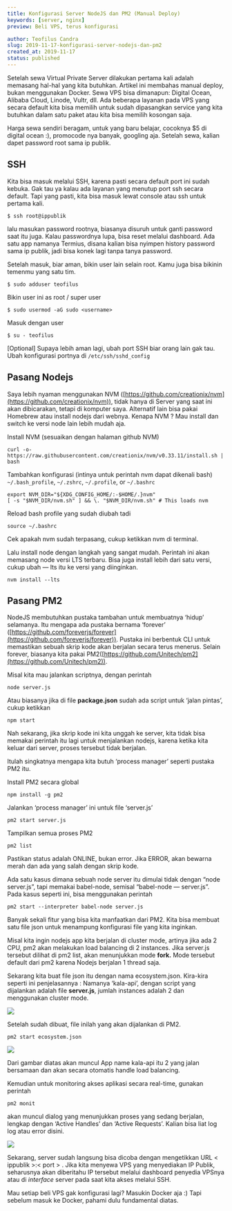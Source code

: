 ```yaml
---
title: Konfigurasi Server NodeJS dan PM2 (Manual Deploy)
keywords: [server, nginx]
preview: Beli VPS, terus konfigurasi

author: Teofilus Candra
slug: 2019-11-17-konfigurasi-server-nodejs-dan-pm2
created_at: 2019-11-17
status: published
---
```


Setelah sewa Virtual Private Server dilakukan pertama kali adalah memasang hal-hal yang kita butuhkan. Artikel ini membahas manual deploy, bukan menggunakan Docker. Sewa VPS bisa dimanapun: Digital Ocean, Alibaba Cloud, Linode, Vultr, dll. Ada beberapa layanan pada VPS yang secara default kita bisa memilih untuk sudah dipasangkan service yang kita butuhkan dalam satu paket atau kita bisa memilih kosongan saja.

Harga sewa sendiri beragam, untuk yang baru belajar, cocoknya $5 di digital ocean :), promocode nya banyak, googling aja. Setelah sewa, kalian dapet password root sama ip publik.

## SSH

Kita bisa masuk melalui SSH, karena pasti secara default port ini sudah kebuka. Gak tau ya kalau ada layanan yang menutup port ssh secara default. Tapi yang pasti, kita bisa masuk lewat console atau ssh untuk pertama kali.

`$ ssh root@ippublik`

lalu masukan password rootnya, biasanya disuruh untuk ganti password saat itu juga. Kalau passwordnya lupa, bisa reset melalui dashboard. Ada satu app namanya Termius, disana kalian bisa nyimpen history password sama ip publik, jadi bisa konek lagi tanpa tanya password.

Setelah masuk, biar aman, bikin user lain selain root. Kamu juga bisa bikinin temenmu yang satu tim.

` $ sudo adduser teofilus `

Bikin user ini as root / super user

` $ sudo usermod -aG sudo <username> `

Masuk dengan user 

` $ su - teofilus `

[Optional]
Supaya lebih aman lagi, ubah port SSH biar orang lain gak tau.
Ubah konfigurasi portnya di `/etc/ssh/sshd_config`


## Pasang Nodejs

Saya lebih nyaman menggunakan NVM ([https://github.com/creationix/nvm](https://github.com/creationix/nvm)), tidak hanya di Server yang saat ini akan dibicarakan, tetapi di komputer saya. Alternatif lain bisa pakai Homebrew atau install nodejs dari webnya. Kenapa NVM ? Mau install dan switch ke versi node lain lebih mudah aja.

Install NVM (sesuaikan dengan halaman github NVM)

` curl -o- https://raw.githubusercontent.com/creationix/nvm/v0.33.11/install.sh | bash `

Tambahkan konfigurasi (intinya untuk perintah nvm dapat dikenali bash)
`~/.bash_profile`,  `~/.zshrc`,  `~/.profile`, or  `~/.bashrc`


```
export NVM_DIR="${XDG_CONFIG_HOME/:-$HOME/.}nvm"  
[ -s "$NVM_DIR/nvm.sh" ] && \. "$NVM_DIR/nvm.sh" # This loads nvm
```


Reload bash profile yang sudah diubah tadi


` source ~/.bashrc `

Cek apakah nvm sudah terpasang, cukup ketikkan nvm di terminal.

Lalu install node dengan langkah yang sangat mudah. Perintah ini akan memasang node versi LTS terbaru. Bisa juga install lebih dari satu versi, cukup ubah — lts itu ke versi yang diinginkan.

` nvm install --lts `


## Pasang PM2

NodeJS membutuhkan pustaka tambahan untuk membuatnya ‘hidup’ selamanya. Itu mengapa ada pustaka bernama ‘forever’ ([https://github.com/foreverjs/forever](https://github.com/foreverjs/forever)). Pustaka ini berbentuk CLI untuk memastikan sebuah skrip kode akan berjalan secara terus menerus. Selain forever, biasanya kita pakai PM2([https://github.com/Unitech/pm2](https://github.com/Unitech/pm2)).

Misal kita mau jalankan scriptnya, dengan perintah

` node server.js `

Atau biasanya jika di file  **package.json** sudah ada script untuk ‘jalan pintas’, cukup ketikkan

` npm start `

Nah sekarang, jika skrip kode ini kita unggah ke server, kita tidak bisa memakai perintah itu lagi untuk menjalankan nodejs, karena ketika kita keluar dari server, proses tersebut tidak berjalan.

Itulah singkatnya mengapa kita butuh ‘process manager’ seperti pustaka PM2 itu.

Install PM2 secara global

` npm install -g pm2 `

Jalankan ‘process manager’ ini untuk file ‘server.js’

` pm2 start server.js `

Tampilkan semua proses PM2

` pm2 list `

Pastikan status adalah ONLINE, bukan error. Jika ERROR, akan bewarna merah dan ada yang salah dengan skrip kode.

Ada satu kasus dimana sebuah node server itu dimulai tidak dengan “node server.js”, tapi memakai babel-node, semisal “babel-node — server.js”. Pada kasus seperti ini, bisa menggunakan perintah

` pm2 start --interpreter babel-node server.js `

Banyak sekali fitur yang bisa kita manfaatkan dari PM2. Kita bisa membuat satu file json untuk menampung konfigurasi file yang kita inginkan.

Misal kita ingin nodejs app kita berjalan di cluster mode, artinya jika ada 2 CPU, pm2 akan melakukan load balancing di 2 instances. Jika server.js tersebut dilihat di pm2 list, akan menunjukkan mode  **fork.** Mode tersebut default dari pm2 karena Nodejs berjalan 1 thread saja.

Sekarang kita buat file json itu dengan nama ecosystem.json. Kira-kira seperti ini penjelasannya : Namanya ‘kala-api’, dengan script yang dijalankan adalah file  **server.js**, jumlah instances adalah 2 dan menggunakan cluster mode.

![](https://miro.medium.com/max/384/1*mCK4h97Jz8YHO77jOZuysg.png)

Setelah sudah dibuat, file inilah yang akan dijalankan di PM2.

` pm2 start ecosystem.json `

![](https://miro.medium.com/max/639/1*0H_A2hKLijFAUNSSAOBPaA.png)

Dari gambar diatas akan muncul App name kala-api itu 2 yang jalan bersamaan dan akan secara otomatis handle load balancing. 

Kemudian untuk monitoring akses aplikasi secara real-time, gunakan perintah

` pm2 monit `

akan muncul dialog yang menunjukkan proses yang sedang berjalan, lengkap dengan ‘Active Handles’ dan ‘Active Requests’. Kalian bisa liat log log atau error disini.

![](https://miro.medium.com/max/1037/1*OG4keA8R5EEyRX9wOE6IOA.png)

Sekarang, server sudah langsung bisa dicoba dengan mengetikkan URL < ippublik >:< port > . Jika kita menyewa VPS yang menyediakan IP Publik, seharusnya akan diberitahu IP tersebut melalui dashboard penyedia VPSnya atau di  _interface_ server pada saat kita akses melalui SSH.

Mau setiap beli VPS gak konfigurasi lagi? Masukin Docker aja :) Tapi sebelum masuk ke Docker, pahami dulu fundamental diatas.